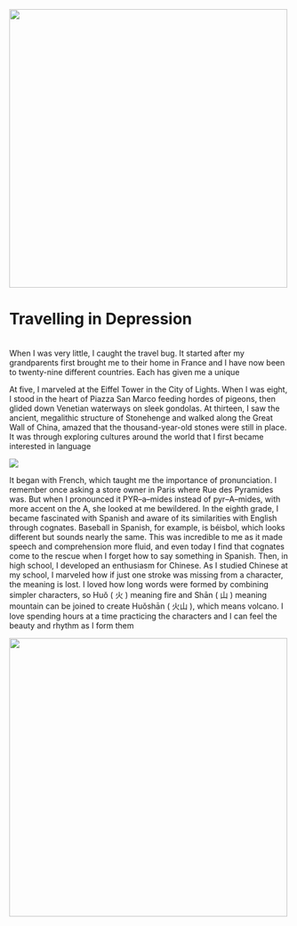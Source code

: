 
<!DOCTYPE html>
<html lang="en">
<head>
  <meta charset="UTF-8">
  <meta http-equiv="X-UA-Compatible" content="IE=Edge">
  <meta name="viewport" content="width=device-width, initial-scale=1">

  <title>Assignments 4</title>
  
  <!-- HTML -->
  

  <!-- Custom Styles -->
  <link rel="stylesheet" href="style.css">
</head>
<div><img src="bird.jpg" height="500px" weight= "500px"
</div>
<body>
 <h1>Travelling in Depression</h1>
<p><br>When I was very little, I caught the travel bug. It started after my grandparents first brought me to their home in France and I have now been to twenty-nine different countries. Each has given me a unique</br></p>
   <p>At five, I marveled at the Eiffel Tower in the City of Lights. When I was eight, I stood in the heart of Piazza San Marco feeding hordes of pigeons, then glided down Venetian waterways on sleek gondolas. At thirteen, I saw the ancient, megalithic structure of Stonehenge and walked along the Great Wall of China, amazed that the thousand-year-old stones were still in place.
  It was through exploring cultures around the world that I first became interested in language</br></p>
<img src="girl.jpeg" style=" width 30%"; style="height 300px" style=" float: left; margin-right;10px">

  It began with French, which taught me the importance of pronunciation. I remember once asking a store owner in Paris where Rue des Pyramides was. But when I pronounced it PYR–a–mides instead of pyr–A–mides, with more accent on the A, she looked at me bewildered.
  In the eighth grade, I became fascinated with Spanish and aware of its similarities with English through cognates. Baseball in Spanish, for example, is béisbol, which looks different but sounds nearly the same. This was incredible to me as it made speech and comprehension more fluid, and even today I find that cognates come to the rescue when I forget how to say something in Spanish.
  Then, in high school, I developed an enthusiasm for Chinese. As I studied Chinese at my school, I marveled how if just one stroke was missing from a character, the meaning is lost. I loved how long words were formed by combining simpler characters, so Huǒ ( 火 ) meaning fire and Shān ( 山 ) meaning mountain can be joined to create Huǒshān ( 火山 ), which means volcano. I love spending hours at a time practicing the characters and I can feel the beauty and rhythm as I form them</p>
  <div><img src="Labtop.jpg" height="500px" weight ="500px"
   </div>
 </map>
  <!-- Project -->
  <script src="main.js"></script>
</body>
</html>
